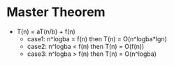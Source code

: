 # Master Theorem

- T(n) = aT(n/b) + f(n)
    - case1: n^logba = f(n) then T(n) = O(n^logba*lgn)
    - case2: n^logba < f(n) then T(n) = O(f(n))
    - case3: n^logba > f(n) then T(n) = O(n^logba)